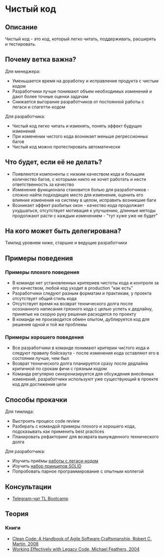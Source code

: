 # Чистый код

## Описание

Чистый код - это код, который легко читать, поддерживать, расширять и тестировать.

## Почему ветка важна?

Для менеджера:

- Уменьшается время на доработку и исправление продукта с чистым кодом
- Разработчики лучше понимают объем необходимых изменений и дают более точные оценки задачам
- Снижается выгорание разработчиков от постоянной работы с легаси и спагетти-кодом

Для разработчика:

- Чистый код легко читать и изменять, понять эффект будущих изменений
- При изменении чистого кода возникает меньше регрессионных багов
- Чистый код можно протестировать автоматически

## Что будет, если её не делать?

- Появляются компоненты с низким качеством кода и большим количество багов, с которыми никто не хочет работать и нести ответственность за качество
- Изменение функционала становится болью для разработчиков - сложно найти подходящее место для изменения, оценить его влияние изменения на систему в целом, исправить возникшие баги
- Возникает эффект разбитых окон - качество кода продолжает ухудшаться, отсутствует мотивация к улучшению, длинные методы продолжают расти с каждым изменением - "тут хуже уже не будет"

## На кого может быть делегирована?

Тимлид уровнем ниже, старшие и ведущие разработчики

## Примеры поведения

### Примеры плохого поведения

- В команде нет установленных критериев чистоты кода и контроля за его качеством, любой код уходит в production "как есть"
- Разработчики следуют разным форматам и практикам, у проекта отсутствует общий стиль кода
- Отсутствует время на возврат технического долга после осознанного написания грязного кода с целью успеть к дедлайну, принятые на скорую руку решения расходятся по проекту
- В команде не производится обмен опытом, дублируется код для решения одной и той же проблемы

### Примеры хорошего поведения

- Все разработчики в команде понимают критерии чистого кода и следуют правилу бойскаута - после изменения кода оставляют его в состоянии лучше, чем был
- Возврат технического долга планируется сразу после дедлайна критичной по срокам фичи с грязным кодом
- Команда регулярно синхронизируется для обсуждения внесённых изменений, разработчики используют уже существующий в проекте код для достижения цели

## Способы прокачки

Для тимлида:

- Выстроить процесс code review
- Разбирать с командой примеры плохого и хорошего кода, подсказывать как применить best practices
- Планировать рефакторинг для возврата вынужденного технического долга

Для разработчика:

- Изучить приёмы [работы с легаси-кодом](https://www.amazon.com/Working-Effectively-Legacy-Michael-Feathers/dp/0131177052)
- Изучить [набор принципов SOLID](https://en.wikipedia.org/wiki/SOLID)
- Попробовать парное программирование с опытным коллегой

## Консультации

- [Telegram-чат TL Bootcamp](https://tlinks.run/tlbootcamp)

## Теория

### Книги

- [Clean Code: A Handbook of Agile Software Craftsmanship, Robert C. Martin, 2008](https://www.amazon.com/Clean-Code-Handbook-Software-Craftsmanship/dp/0132350882)
- [Working Effectively with Legacy Code, Michael Feathers, 2004](https://www.amazon.com/Working-Effectively-Legacy-Michael-Feathers/dp/0131177052)



